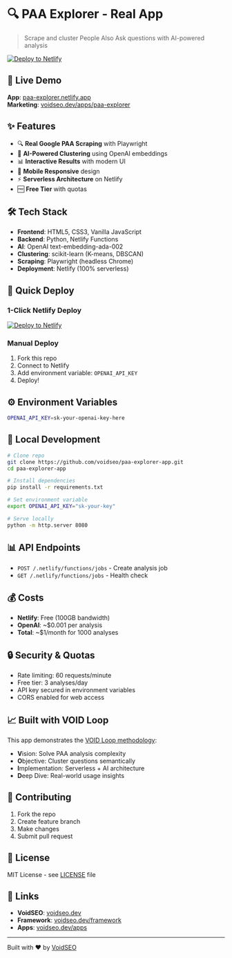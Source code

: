 # 🔍 PAA Explorer - Real App

> Scrape and cluster People Also Ask questions with AI-powered analysis

[![Deploy to Netlify](https://www.netlify.com/img/deploy/button.svg)](https://app.netlify.com/start/deploy?repository=https://github.com/voidseo/paa-explorer-app)

## 🚀 **Live Demo**

**App**: [paa-explorer.netlify.app](https://paa-explorer.netlify.app)  
**Marketing**: [voidseo.dev/apps/paa-explorer](https://voidseo.dev/apps/paa-explorer)

## ✨ **Features**

- 🔍 **Real Google PAA Scraping** with Playwright
- 🧠 **AI-Powered Clustering** using OpenAI embeddings  
- 📊 **Interactive Results** with modern UI
- 📱 **Mobile Responsive** design
- ⚡ **Serverless Architecture** on Netlify
- 🆓 **Free Tier** with quotas

## 🛠 **Tech Stack**

- **Frontend**: HTML5, CSS3, Vanilla JavaScript
- **Backend**: Python, Netlify Functions
- **AI**: OpenAI text-embedding-ada-002
- **Clustering**: scikit-learn (K-means, DBSCAN)
- **Scraping**: Playwright (headless Chrome)
- **Deployment**: Netlify (100% serverless)

## 🚀 **Quick Deploy**

### **1-Click Netlify Deploy**
[![Deploy to Netlify](https://www.netlify.com/img/deploy/button.svg)](https://app.netlify.com/start/deploy?repository=https://github.com/voidseo/paa-explorer-app)

### **Manual Deploy**
1. Fork this repo
2. Connect to Netlify
3. Add environment variable: `OPENAI_API_KEY`
4. Deploy!

## ⚙️ **Environment Variables**

```bash
OPENAI_API_KEY=sk-your-openai-key-here
```

## 🧪 **Local Development**

```bash
# Clone repo
git clone https://github.com/voidseo/paa-explorer-app.git
cd paa-explorer-app

# Install dependencies
pip install -r requirements.txt

# Set environment variable
export OPENAI_API_KEY="sk-your-key"

# Serve locally
python -m http.server 8080
```

## 📊 **API Endpoints**

- `POST /.netlify/functions/jobs` - Create analysis job
- `GET /.netlify/functions/jobs` - Health check

## 💰 **Costs**

- **Netlify**: Free (100GB bandwidth)
- **OpenAI**: ~$0.001 per analysis
- **Total**: ~$1/month for 1000 analyses

## 🔒 **Security & Quotas**

- Rate limiting: 60 requests/minute
- Free tier: 3 analyses/day
- API key secured in environment variables
- CORS enabled for web access

## 📈 **Built with VOID Loop**

This app demonstrates the [VOID Loop methodology](https://voidseo.dev/framework):

- **V**ision: Solve PAA analysis complexity
- **O**bjective: Cluster questions semantically  
- **I**mplementation: Serverless + AI architecture
- **D**eep Dive: Real-world usage insights

## 🤝 **Contributing**

1. Fork the repo
2. Create feature branch
3. Make changes
4. Submit pull request

## 📄 **License**

MIT License - see [LICENSE](LICENSE) file

## 🔗 **Links**

- **VoidSEO**: [voidseo.dev](https://voidseo.dev)
- **Framework**: [voidseo.dev/framework](https://voidseo.dev/framework)
- **Apps**: [voidseo.dev/apps](https://voidseo.dev/apps)

---

Built with ❤️ by [VoidSEO](https://voidseo.dev)
